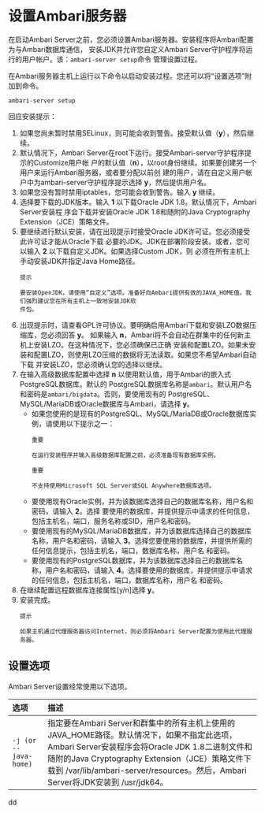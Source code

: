 设置Ambari服务器
================================================================================
在启动Ambari Server之前，您必须设置Ambari服务器。安装程序将Ambari配置为与Ambari数据库通信，
安装JDK并允许您自定义Ambari Server守护程序将运行的用户帐户。该：`ambari-server setup`命令
管理设置过程。

在Ambari服务器主机上运行以下命令以启动安装过程。您还可以将“设置选项”附加到命令。
```shell
ambari-server setup
```
回应安装提示：
1. 如果您尚未暂时禁用SELinux，则可能会收到警告。接受默认值（**y**），然后继续。
2. 默认情况下，Ambari Server在root下运行。接受Ambari-server守护程序提示的Customize用户帐
户的默认值（**n**），以root身份继续。如果要创建另一个用户来运行Ambari服务器，或者要分配以前创
建的用户，请在自定义用户帐户中为ambari-server守护程序提示选择 **y**，然后提供用户名。
3. 如果您没有暂时禁用iptables，您可能会收到警告。输入 **y** 继续。
4. 选择要下载的JDK版本。输入 **1** 以下载Oracle JDK 1.8。默认情况下，Ambari Server安装程
序会下载并安装Oracle JDK 1.8和随附的Java Cryptography Extension（JCE）策略文件。
5. 要继续进行默认安装，请在出现提示时接受Oracle JDK许可证。您必须接受此许可证才能从Oracle下载
必要的JDK。JDK在部署阶段安装。或者，您可以输入 **2** 以下载自定义JDK。如果选择Custom JDK，则
必须在所有主机上手动安装JDK并指定Java Home路径。
    ```
    提示

    要安装OpenJDK，请使用“自定义”选项。准备好向Ambari提供有效的JAVA_HOME值。我们强烈建议您在所有主机上一致地安装JDK软
    件包。
    ```
6. 出现提示时，请查看GPL许可协议。要明确启用Ambari下载和安装LZO数据压缩库，您必须回答 **y**。
如果输入 **n**，Ambari将不会自动在群集中的任何新主机上安装LZO。在这种情况下，您必须确保已正确
安装和配置LZO。如果未安装和配置LZO，则使用LZO压缩的数据将无法读取。如果您不希望Ambari自动下载
并安装LZO，您必须确认您的选择以继续。
7. 在输入高级数据库配置中选择 **n** 以使用默认值，用于Ambari的嵌入式PostgreSQL数据库。默认的
PostgreSQL数据库名称是`ambari`。默认用户名和密码是`ambari/bigdata`。否则，要使用现有的
PostgreSQL、MySQL/MariaDB或Oracle数据库与Ambari，请选择 **y**。
    + 如果您使用的是现有的PostgreSQL、MySQL/MariaDB或Oracle数据库实例，请使用以下提示之一：
        ```
        重要

        在运行安装程序并输入高级数据库配置之前，必须准备现有数据库实例。
        ```
        ```
        重要

        不支持使用Microsoft SQL Server或SQL Anywhere数据库选项。
        ```
    + 要使用现有Oracle实例，并为该数据库选择自己的数据库名称，用户名和密码，请输入 **2**。选择
    要使用的数据库，并提供提示中请求的任何信息，包括主机名，端口，服务名称或SID，用户名和密码。
    + 要使用现有的MySQL/MariaDB数据库，并为该数据库选择自己的数据库名称，用户名和密码，请输入
    **3**。选择您要使用的数据库，并提供所需的任何信息提示，包括主机名，端口，数据库名称，用户名
    和密码。
    + 要使用现有的PostgreSQL数据库，并为该数据库选择自己的数据库名称，用户名和密码，请输入
    **4**。选择要使用的数据库，并提供提示中请求的任何信息，包括主机名，端口，数据库名称，用户名
    和密码。
8. 在继续配置远程数据库连接属性[y/n]选择 **y**。
9. 安装完成。
    ```
    提示

    如果主机通过代理服务器访问Internet，则必须将Ambari Server配置为使用此代理服务器。
    ```

## 设置选项
Ambari Server设置经常使用以下选项。

| 选项 | 描述 |
| :------------- | :------------- |
| `-j (or --java-home)` | 指定要在Ambari Server和群集中的所有主机上使用的JAVA_HOME路径。默认情况下，如果不指定此选项，Ambari Server安装程序会将Oracle JDK 1.8二进制文件和随附的Java Cryptography Extension（JCE）策略文件下载到 /var/lib/ambari-server/resources。然后，Ambari Server将JDK安装到 /usr/jdk64。|


































dd
